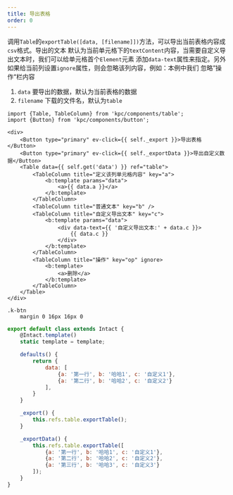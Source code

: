 ```yaml
---
title: 导出表格
order: 0
---
```


调用`Table`的`exportTable([data, [filename]])`方法，可以导出当前表格内容成`csv`格式。导出的文本
默认为当前单元格下的`textContent`内容，当需要自定义导出文本时，我们可以给单元格首个`Element`元素
添加`data-text`属性来指定。另外如果给当前列设置`ignore`属性，则会忽略该列内容，例如：本例中我们
忽略”操作“栏内容

1. `data` 要导出的数据，默认为当前表格的数据
2. `filename` 下载的文件名，默认为`table`

```vdt
import {Table, TableColumn} from 'kpc/components/table';
import {Button} from 'kpc/components/button';

<div>
    <Button type="primary" ev-click={{ self._export }}>导出表格</Button>
    <Button type="primary" ev-click={{ self._exportData }}>导出自定义数据</Button>
    <Table data={{ self.get('data') }} ref="table">
        <TableColumn title="定义该列单元格内容" key="a">
            <b:template params="data">
                <a>{{ data.a }}</a>
            </b:template>
        </TableColumn>
        <TableColumn title="普通文本" key="b" />
        <TableColumn title="自定义导出文本" key="c">
            <b:template params="data">
                <div data-text={{ '自定义导出文本:' + data.c }}>
                    {{ data.c }}
                </div>
            </b:template>
        </TableColumn>
        <TableColumn title="操作" key="op" ignore>
            <b:template>
                <a>删除</a> 
            </b:template>
        </TableColumn>
    </Table>
</div>
```

```styl
.k-btn
    margin 0 16px 16px 0
```

```js
export default class extends Intact {
    @Intact.template()
    static template = template;

    defaults() {
        return {
            data: [
                {a: '第一行', b: '哈哈1', c: '自定义1'}, 
                {a: '第二行', b: '哈哈2', c: '自定义2'}
            ],
        }
    }

    _export() {
        this.refs.table.exportTable();
    }

    _exportData() {
        this.refs.table.exportTable([
            {a: '第一行', b: '哈哈1', c: '自定义1'}, 
            {a: '第二行', b: '哈哈2', c: '自定义2'},
            {a: '第三行', b: '哈哈3', c: '自定义3'}
        ]);
    }
}
```
